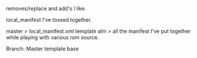 removes/replace and add's I like.

local_manifest I've tossed together.

master > local_manifest.xml template
alm > all the manifest I've put together while playing with various rom source.

Branch: Master
template base
